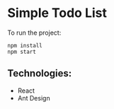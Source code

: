 Simple Todo List
===

To run the project:
```
npm install
npm start
```

Technologies:
---
* React
* Ant Design